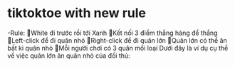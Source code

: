 # tiktoktoe with new rule
-Rule:
White đi trước rồi tới Xanh
Kết nối 3 điểm thẳng hàng để thắng
Left-click để đi quân nhỏ 
Right-click để đi quân lớn 
Quân lớn có thể ăn bất kì quân nhỏ
Mỗi người chơi có 3 quân mổi loại 
Dưới đây là ví dụ cụ thể về việc quân lớn ăn quân nhỏ của đối thủ:


